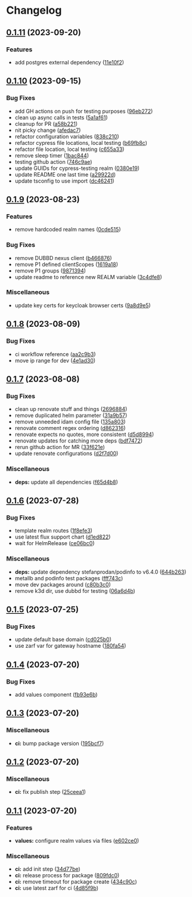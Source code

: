 # Changelog

## [0.1.11](https://github.com/defenseunicorns/uds-idam/compare/v0.1.10...v0.1.11) (2023-09-20)


### Features

* add postgres external dependency ([11e10f2](https://github.com/defenseunicorns/uds-idam/commit/11e10f25d4127a54ee7b82bd19719ebde9d1f9c2))

## [0.1.10](https://github.com/defenseunicorns/uds-idam/compare/v0.1.9...v0.1.10) (2023-09-15)


### Bug Fixes

* add GH actions on push for testing purposes ([96eb272](https://github.com/defenseunicorns/uds-idam/commit/96eb272574a5a65f33b85b6293b6dca1c4d9d44a))
* clean up async calls in tests ([5a1af61](https://github.com/defenseunicorns/uds-idam/commit/5a1af61aba3e1631d81e17bb9110010b65c13488))
* cleanup for PR ([a58b221](https://github.com/defenseunicorns/uds-idam/commit/a58b2217ed78e32ad60e4276997e31cf9d08af7c))
* nit picky change ([afedac7](https://github.com/defenseunicorns/uds-idam/commit/afedac711d12287e4e8e82dd22bd8b0c5d04960f))
* refactor configuration variables ([838c210](https://github.com/defenseunicorns/uds-idam/commit/838c2101228ebb2ff690aa651d385eef8bdf5c67))
* refactor cypress file locations, local testing ([b69fb8c](https://github.com/defenseunicorns/uds-idam/commit/b69fb8cd83c712992f17af3a16ea2d4fb03591d9))
* refactor file location, local testing ([c655a33](https://github.com/defenseunicorns/uds-idam/commit/c655a33dfc1f940accd7ea9bda3838c37de9b94e))
* remove sleep timer ([1bac844](https://github.com/defenseunicorns/uds-idam/commit/1bac844102ca0d6f8df42e117bdc80493dea58c4))
* testing github action ([746c9ae](https://github.com/defenseunicorns/uds-idam/commit/746c9ae941785db272569ffc87f6c52b340ffea8))
* update GUIDs for cypress-testing realm ([0380e19](https://github.com/defenseunicorns/uds-idam/commit/0380e19d3ae3175a72a840aedee6bd6972a02d3e))
* update README one last time ([a29922d](https://github.com/defenseunicorns/uds-idam/commit/a29922d867ae2a7efe949560ef98d32135bc8e87))
* update tsconfig to use import ([dc46241](https://github.com/defenseunicorns/uds-idam/commit/dc462416c35311f198803916a6a09badd3c8c2b7))

## [0.1.9](https://github.com/defenseunicorns/uds-idam/compare/v0.1.8...v0.1.9) (2023-08-23)


### Features

* remove hardcoded realm names ([0cde515](https://github.com/defenseunicorns/uds-idam/commit/0cde515e81c196362bc3fd5dd4368f861383aa93))


### Bug Fixes

* remove DUBBD nexus client ([b466876](https://github.com/defenseunicorns/uds-idam/commit/b466876b4b6aecb54fb13ea498fa4a4d6f6c61d6))
* remove P1 defined clientScopes ([1619a18](https://github.com/defenseunicorns/uds-idam/commit/1619a18253a13eeffb1c595dc93adb56345d3b43))
* remove P1 groups ([9871394](https://github.com/defenseunicorns/uds-idam/commit/9871394f2e04ac2cf1425dc99c7cb6a668fc1fec))
* update readme to reference new REALM variable ([3c4dfe8](https://github.com/defenseunicorns/uds-idam/commit/3c4dfe8d1b54f83f012507b6ad94f91a1f53def6))


### Miscellaneous

* update key certs for keycloak browser certs ([9a8d9e5](https://github.com/defenseunicorns/uds-idam/commit/9a8d9e56b52d60ecce761c581068da239fe28b04))

## [0.1.8](https://github.com/defenseunicorns/uds-idam/compare/v0.1.7...v0.1.8) (2023-08-09)


### Bug Fixes

* ci workflow reference ([aa2c9b3](https://github.com/defenseunicorns/uds-idam/commit/aa2c9b3232c41be95285e276a25869455f7e411e))
* move ip range for dev ([4e1ad30](https://github.com/defenseunicorns/uds-idam/commit/4e1ad300acf22acd55fb6e0c654c8de2b3b793ff))

## [0.1.7](https://github.com/defenseunicorns/uds-idam/compare/v0.1.6...v0.1.7) (2023-08-08)


### Bug Fixes

* clean up renovate stuff and things ([2696884](https://github.com/defenseunicorns/uds-idam/commit/2696884216b734008f2da17bc999f769b999754d))
* remove duplicated helm parameter ([31a9b57](https://github.com/defenseunicorns/uds-idam/commit/31a9b57bf3483a82cfc165dc8f117691b695d611))
* remove unneeded idam config file ([135a803](https://github.com/defenseunicorns/uds-idam/commit/135a803641111b7ec2121cfb3c59221655c57f3f))
* renovate comment regex ordering ([d862316](https://github.com/defenseunicorns/uds-idam/commit/d862316f78c687d09b0361cdd04d0461277768a2))
* renovate expects no quotes, more consistent ([d5d8994](https://github.com/defenseunicorns/uds-idam/commit/d5d899428194c86dc3cf05fdda9dd5df81ac84ad))
* renovate updates for catching more deps ([bdf7472](https://github.com/defenseunicorns/uds-idam/commit/bdf74725df08a75a23673ce49deafa2edda92534))
* rerun github action for MR ([33f621e](https://github.com/defenseunicorns/uds-idam/commit/33f621ec1bcf41e27fb5697dec2d796408b4a2b1))
* update renovate configurations ([d2f7d00](https://github.com/defenseunicorns/uds-idam/commit/d2f7d004afa20ab5a170cd213b7f3566cda44af9))


### Miscellaneous

* **deps:** update all dependencies ([f65d4b8](https://github.com/defenseunicorns/uds-idam/commit/f65d4b814de634fccaa5697d36a1af87643b9250))

## [0.1.6](https://github.com/defenseunicorns/uds-idam/compare/v0.1.5...v0.1.6) (2023-07-28)


### Bug Fixes

* template realm routes ([1f8efe3](https://github.com/defenseunicorns/uds-idam/commit/1f8efe36d7c4970e1af67b17d80ae921e7c5d819))
* use latest flux support chart ([d1ed822](https://github.com/defenseunicorns/uds-idam/commit/d1ed82281ca73c60468c72b5a9a11ba0b938d3c6))
* wait for HelmRelease ([ce06bc0](https://github.com/defenseunicorns/uds-idam/commit/ce06bc00583a0efa08fd1f17ce2af8e6bc30e714))


### Miscellaneous

* **deps:** update dependency stefanprodan/podinfo to v6.4.0 ([644b263](https://github.com/defenseunicorns/uds-idam/commit/644b2636f3a2a9566b4e6b6933d38ced7a18246a))
* metallb and podinfo test packages ([fff743c](https://github.com/defenseunicorns/uds-idam/commit/fff743cc23d3630c5ceac61634397e57032de9ff))
* move dev packages around ([c80b3c0](https://github.com/defenseunicorns/uds-idam/commit/c80b3c0472f91f3ec0124573163e785a94448943))
* remove k3d dir, use dubbd for testing ([06a6d4b](https://github.com/defenseunicorns/uds-idam/commit/06a6d4b89dcbcbe26ae0ef67eeb72527f15e6aba))

## [0.1.5](https://github.com/defenseunicorns/uds-idam/compare/v0.1.4...v0.1.5) (2023-07-25)


### Bug Fixes

* update default base domain ([cd025b0](https://github.com/defenseunicorns/uds-idam/commit/cd025b0aca1d6e196d43869fbc30f72de247d05e))
* use zarf var for gateway hostname ([180fa54](https://github.com/defenseunicorns/uds-idam/commit/180fa54441d7d9395ad91f498cbee5b624140625))

## [0.1.4](https://github.com/defenseunicorns/uds-idam/compare/v0.1.3...v0.1.4) (2023-07-20)


### Bug Fixes

* add values component ([fb93e6b](https://github.com/defenseunicorns/uds-idam/commit/fb93e6b5810e2d5ae24248cf6792ed969a4f0692))

## [0.1.3](https://github.com/defenseunicorns/uds-idam/compare/v0.1.2...v0.1.3) (2023-07-20)


### Miscellaneous

* **ci:** bump package version ([195bcf7](https://github.com/defenseunicorns/uds-idam/commit/195bcf71bb43d2f2b7fa51e417f600fae4d07341))

## [0.1.2](https://github.com/defenseunicorns/uds-idam/compare/v0.1.1...v0.1.2) (2023-07-20)


### Miscellaneous

* **ci:** fix publish step ([25ceea1](https://github.com/defenseunicorns/uds-idam/commit/25ceea1dd32c9fcbc616fd06005cd35420cda91a))

## [0.1.1](https://github.com/defenseunicorns/uds-idam/compare/v0.1.0...v0.1.1) (2023-07-20)


### Features

* **values:** configure realm values via files ([e602ce0](https://github.com/defenseunicorns/uds-idam/commit/e602ce0650ef99721562d190f1d02d6153380f08))


### Miscellaneous

* **ci:** add init step ([34d77be](https://github.com/defenseunicorns/uds-idam/commit/34d77befcabb791347dc3913e577a0bf8200c2bc))
* **ci:** release process for package ([809fdc0](https://github.com/defenseunicorns/uds-idam/commit/809fdc0624dd08ca35ad3b3bc4bc1b5eadb8e6e4))
* **ci:** remove timeout for package create ([434c90c](https://github.com/defenseunicorns/uds-idam/commit/434c90c9a176a1b65a68b1dd3150398a24aad32c))
* **ci:** use latest zarf for ci ([4d85f9b](https://github.com/defenseunicorns/uds-idam/commit/4d85f9b74a5832dcfdd510270c195be26eaac0a5))
